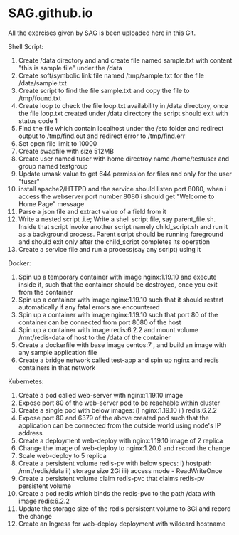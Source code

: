# SAG.github.io


All the exercises given by SAG is been uploaded here in this Git.

Shell Script:

1)	Create /data directory and and create file named sample.txt with content "this is sample file" under the /data 
2)	Create soft/symbolic link file named /tmp/sample.txt for the file /data/sample.txt 
3)	Create script to find the file sample.txt and copy the file to /tmp/found.txt 
4)	Create loop to check the file loop.txt availability in /data directory, once the file loop.txt created under /data directory the script should exit with status code 1
5)	Find the file which contain localhost under the /etc folder and redirect output to /tmp/find.out and redirect error to /tmp/find.err
6)	Set open file limit to 10000
7)	Create swapfile with size 512MB
8)	Create user named tuser with home directroy name /home/testuser and group named testgroup
9)	Update umask value to get 644 permission for files and only for the user "tuser"
10)	install apache2/HTTPD and the service should listen port 8080, when i access the webserver port number 8080 i should get "Welcome to Home Page" message
11)	Parse a json file and extract value of a field from it
12)	Write a nested script .i.e; Write a shell script file, say parent_file.sh. Inside that script invoke another script namely child_script.sh and run it as a background process. Parent script should be running foreground and should exit only after the child_script completes its operation
13)	Create a service file and run a process(say any script) using it


Docker:

1) Spin up a temporary container with image nginx:1.19.10 and execute inside it, such that the container should be destroyed, once you exit from the container
2) Spin up a container with image nginx:1.19.10 such that it should restart automatically if any fatal errors are encountered
3) Spin up a container with image nginx:1.19.10 such that port 80 of the container can be connected from port 8080 of the host
4) Spin up a container with image redis:6.2.2 and mount volume /mnt/redis-data of host to the /data of the container
5) Create a dockerfile with base image centos:7 , and build an image with any sample application file
6) Create a bridge network called test-app and spin up nginx and redis containers in that network


Kubernetes:

1) Create a pod called web-server with nginx:1.19.10 image
2) Expose port 80 of the web-server pod to be reachable within cluster
3) Create a single pod with below images:
     i) nginx:1.19.10
    ii) redis:6.2.2
4) Expose port 80 and 6379 of the above created pod such that the application can be connected from the outside world using node's IP address
5) Create a deployment web-deploy with nginx:1.19.10 image of 2 replica
6) Change the image of web-deploy to nginx:1.20.0 and record the change
7) Scale web-deploy to 5 replica
8) Create a persistent volume redis-pv with below specs:
   i) hostpath /mnt/redis/data
   ii) storage size 2Gi
   iii) access mode - ReadWriteOnce
9) Create a persistent volume claim redis-pvc that claims redis-pv persistent volume
10) Create a pod redis which binds the redis-pvc to the path /data with image redis:6.2.2
11) Update the storage size of the redis persistent volume to 3Gi and record the change
12) Create an Ingress for web-deploy deployment with wildcard hostname

